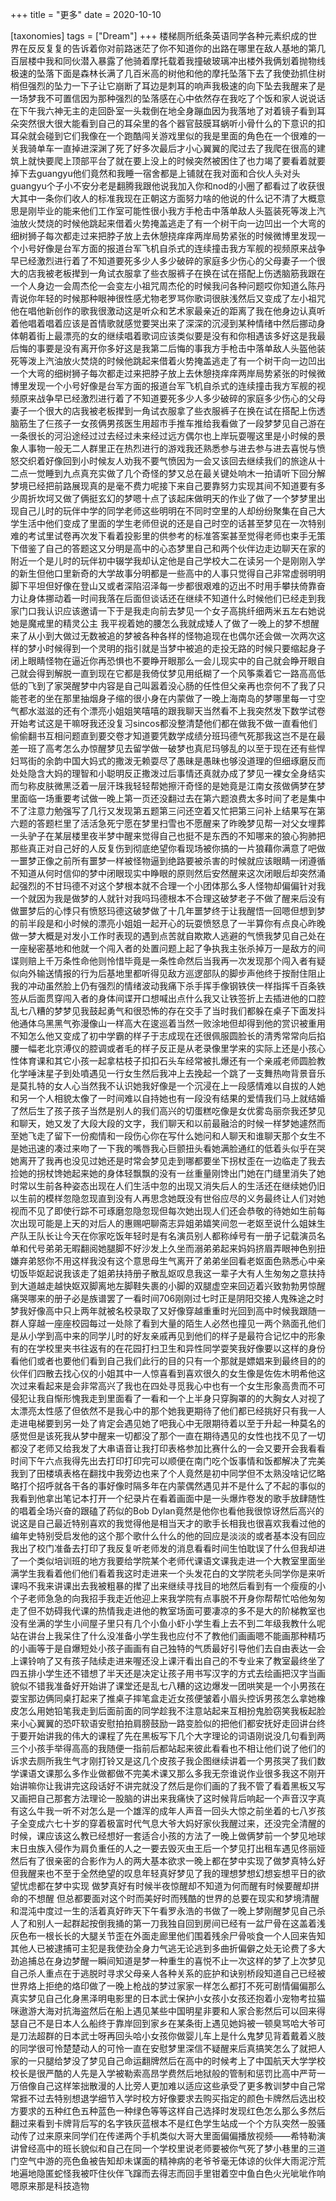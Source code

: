 +++
title = "更多"
date = 2020-10-10

[taxonomies]
tags = ["Dream"]
+++ 
楼梯厕所纸条英语同学各种元素织成的世界在反反复复的告诉着你对前路迷茫了你不知道你的出路在哪里在敌人基地的第几百层楼中我和同伙潜入暴露了他骑着摩托载着我撞破玻璃冲出楼外我俩划着抛物线极速的坠落下面是森林长满了几百米高的树他和他的摩托坠落下去了我使劲抓住树梢但强烈的坠力一下子让它崩断了耳边是刺耳的响声我极速的向下坠去我醒来了是一场梦我不可置信因为那种强烈的坠落感在心中依然存在我吃了个饭和家人说说话在下午我六神无主的走回卧室一头栽倒在地全身蹦血因为我落地了对着镜子看到耳朵突然很大很大能看到自己的耳朵里的各个器官鼓膜耳蜗听小骨什么的下意识的扣耳朵就会碰到它们我像在一个跑酷闯关游戏里似的我是里面的角色在一个很难的一关我骑单车一直掉进深渊了死了好多次最后才小心翼翼的爬过去了我爬在很高的建筑上就快要爬上顶部平台了就在要上没上的时候突然被困住了也力竭了要看着就要掉下去guangyu他们竟然和我睡一宿舍都是上铺就在我对面和合伙人头对头guangyu个子小不安分老是翻腾我跟他说我加入你和nod的小圈了都看过了收获很大其中一条你们收人的标准我现在正朝这方面努力啥的他说的什么记不清了大概意思是刚毕业的能来他们工作室可能性很小我方手枪击中落单敌人头盔装死等泼上汽油放火焚烧的时候他跳起来借着火势掩盖逃走了有一个树干向一边凹出一个大弯的细树狮子每次都走过来把脖子放上去休憩挠痒痒两岸局势紧张的时候微博里发现一个小号好像是台军方面的报道台军飞机自杀式的连续撞击我方军舰的视频原来战争早已经激烈进行着了不知道要死多少人多少破碎的家庭多少伤心的父母妻子一个很大的店我被老板撵到一角试衣服拿了些衣服裤子在换在试在搭配上伤透脑筋我跟在一个人身边一会周杰伦一会变左小祖咒周杰伦的时候我问各种问题哎你知道么陈丹青说你年轻的时候那种眼神很性感尤物老罗骂你歌词很肤浅然后又变成了左小祖咒他在唱他新创作的歌我很激动这是听众和艺术家最亲近的距离了我在他身边认真听着他唱着唱着应该是首情歌就感觉要哭出来了深深的沉浸到某种情绪中然后挪动身体朝着街上最漂亮的女的继续唱着歌词应该类似要是没有和你相遇该多好这是我最后悔的事要是没有离开你多好这是我第二后悔的事我方手枪击中落单敌人头盔他装死等泼上汽油放火焚烧的时候他跳起来借着火势掩盖逃走了有一个树干向一边凹出一个大弯的细树狮子每次都走过来把脖子放上去休憩挠痒痒两岸局势紧张的时候微博里发现一个小号好像是台军方面的报道台军飞机自杀式的连续撞击我方军舰的视频原来战争早已经激烈进行着了不知道要死多少人多少破碎的家庭多少伤心的父母妻子一个很大的店我被老板撵到一角试衣服拿了些衣服裤子在换在试在搭配上伤透脑筋生了仨孩子一女孩俩男孩医生用超市手推车推给我看做了一段梦梦见自己游在一条很长的河沿途经过过去经过未来经过远方偶尔也上岸玩耍喔这里是小时候的景象人事物一般无二人群里正在热烈进行的游戏我还熟悉参与进去参与进去喜悦与愤怒交织着好像回到小时候友人劝我不要气愤因为一会又该回去继续我们的旅途从十二点一觉睡到九点真充实做了几个奇怪的梦又总在最关键处响木一拍请听下回分解梦境已经把前路展现真的是毫不费力呢接下来自己要靠努力实现其间不知道要有多少周折坎坷又做了俩挺玄幻的梦嗯十点了该起床做明天的作业了做了一个梦梦里出现自己儿时的玩伴中学的同学老师这些明明在不同时空里的人却纷纷聚集在自己大学生活中他们变成了里面的学生老师但说的还是自己时空的话甚至梦见在一次特别难的考试里试卷再次发下看着投影里的供参考的标准答案甚至觉得老师也束手无策下借鉴了自己的答题这又分明是高中的心态梦里自己和两个伙伴边走边聊天在家的附近一个是儿时的玩伴初中辍学我却认定他是自己学校大二在读另一个是刚刚入学的新生但他口里新奇的大学故事分明都是一些高中的人事只觉得自己非常虚弱明明脚下平坦但好像在登山又或者深陷沼泽每一步都很艰难的迈出不时用手攀扶倚靠奋力让身体挪动着一时间我落在后面但谈话还在继续不知道什么时候他们已经走到我家门口我认识应该邀请一下于是我走向前去梦见一个女子高挑纤细两米五左右她说她是魔戒里的精灵公主 我平视着她的腰怎么我就成矮人了做了一晚上的梦不想醒来了从小到大做过无数被追的梦被各种各样的怪物追现在也偶尔还会做一次两次这样的梦小时候得到一个灵明的指引就是当梦中被追的走投无路的时候只要缩起身子闭上眼睛怪物在逼近你再恐惧也不要睁开眼那么一会儿现实中的自己就会睁开眼自己就会得到解脱一直到现在它都是我倚仗梦见用纸糊了一个风筝乘着它一路高高低低的飞到了家哭醒梦中内容是自己叫嚣着没心肠的任性但父亲再也奈何不了我了只能苍老的坐在那里抽烟身子缩的很小身在内蒙做了一晚上海南岛的梦哪里每一寸空气都水滋滋的还有个漂亮小姐姐笑嘻嘻的跟我聊天当然看不上我突然发下数学试卷开始考试这是干嘛呀我还没复习sincos都没整清楚他们都在做我不做一直看他们偷偷翻书互相问题直到要交卷才知道要凭数学成绩分班玛德气死那我这岂不是在最差一班了高考怎么办惊醒梦见去留学做一破梦也真尼玛够乱的以至于现在还有些悍妇骂街的余韵中国大妈式的撒泼无赖耍尽了愚昧是愚昧也够没道理的但细琢磨反而处处隐含大妈的理智和小聪明反正撒泼过后事情还真就办成了梦见一裸女全身结实而匀称皮肤微黑泛着一层汗珠我轻轻帮她擦汗奇怪的是她竟是江南女孩做俩梦在梦里面临一场重要考试做一晚上第一页还没翻过去在第六题浪费太多时间了老是集中不了注意力勉强写了几行又发现第五题第三问还空着又忙把第三问补上结果写在第六题的答题栏里了活活急死宁愿在梦里扫雪也不愿醒来了昨晚梦见帮一对父女埋葬一头驴子在某层楼里夜半梦中醒来觉得自己也挺不是东西的不知哪来的狼心狗肺把那些真正对自己好的人反复伤到彻底绝望你看现场被你搞的一片狼藉你满意了吧做一噩梦正像之前所有噩梦一样被怪物逼到绝路要被杀害的时候就应该眼睛一闭遵循不知道从何时信仰的梦中闭眼现实中睁眼的原则然后安然醒来这次闭眼后却突然涌起强烈的不甘玛德不对这个梦根本就不合理一个小团体那么多人怪物却偏偏针对我一个就因为我是做梦的人就针对我吗玛德根本不合理这破梦老子不做了醒来后没有做噩梦后的心悸只有愤怒玛德这破梦做了十几年噩梦终于让我醒悟一回嗯但想到梦的前半段是和小时候的漂亮小姐姐一起开心的玩耍愤怒息了一半算你有点良心昨晚做一梦大概是对发小工作时表现的遇到点苦就自欺欺人逃避的气愤我梦见自己处在一座秘密基地和他就一个闯入者的处置问题上起了争执我主张杀掉万一是敌方的间谍则赔上千万条性命他则怜惜毕竟是一条性命然后当我再一次发现那个闯入者有疑似向外输送情报的行为后基地里都听得见敌方巡逻部队的脚步声他终于按耐住阻止我的冲动虽然脸上仍有强烈的情绪波动我痛下杀手挥手像钢铁侠一样指挥千百条铁签从后面贯穿闯入者的身体间谍开口想喊出点什么我又让铁签折上去插进他的口腔乱七八糟的梦梦见我鼓起勇气和很恐怖的存在交手了当时我们都躲在桌子下面发抖他通体乌黑黑气弥漫像山一样高大在逡巡着当然一败涂地但却得到他的赏识被重用不知怎么他又变成了初中学霸的样子于志成现在还很佩服圆脸长的清秀常常向后掐腰一幅老北京溥仪的腔调或者毛的样子反正是从老录像里学来的实际上还是小孩心性体育课和其它小孩一起拿枯枝子扣扣石头车经常被扎爆还有一个亲戚老师圆脸教化学唾沫星子到处噴遇见一行女生然后我冲上去挽起一个跳了一支舞热吻背景音乐是莫扎特的女人心当然我不认识她我好像是一个沉浸在上一段感情难以自拔的人她和另一个人相貌太像了一时间难以自持她也有一段没有结果的爱情我们马上就结婚了然后生了孩子孩子当然是别人的我们高兴的切蛋糕吃像是女优雾岛丽奈我还梦见和聊天，她又发了大段大段的文字，我们聊天和以前最融洽的时候一样梦她遽然而至她飞走了留下一份痴情和一段伤心你在写什么她问和人聊天和谁聊天那个女生不是她迅速的凑过来吻了一下我的嘴唇我心巨颤扭头看她满脸通红的低着头似乎在哭她离开了我再也没见过她还是时常会梦见走到哪都要坐下拐杖歪在一边临走了我去捡她的拐杖馋她起来她的身体轻飘飘的没有一丝重量刚馋出门她在门缝里消失了她时常以生前各种姿态出现在人们生活中忽的出现又消失后人的生活还在继续她仍旧以生前的模样忽隐忽现直到没有人再思念她既没有世俗应尽的义务最终让人们对她视而不见了即使行踪不可琢磨忽隐忽现但每次她出现人们还会恭敬的待她如生前每次出现可能是上天的对后人的惠赐吧聊斋志异姐弟嬉笑间忽一老妪至说什么姐妹生产队王队长让今天在你家吃饭年轻时是有名演员别人都称绰号有一册子记载演员名单和代号弟弟无暇翻阅她腿脚不好沙发上久坐而溺弟弟起来妈妈挤眉弄眼神色别扭嫌弃弟怒你不用这样我没有这个意思母生气离开了弟弟坐回看老妪面色熟悉心中亲切饭毕妪起说我该走了姐弟扶持册子散乱妪叹息我这一辈子大有人生匆匆之意扶持到大道越走越快妪双脚离地左脚鞋失裹的小脚的双腿虚空来回迈着兴致勃勃男惊醒痛哭哪来的册子必是族谱罢了一看时间706刚刚过七时正是阴阳交接人鬼殊途之时梦我好像高中只上两年就被名校录取了又好像穿越重重时光回到高中时候我跟随一群人穿越一座座校园每过一处除了看到大量的陌生人必然也撞见一两个熟面孔他们是从小学到高中来的同学儿时的好友亲戚再见到他们的样子是最符合记忆中的形象有的在学校里夹书往返有的在花园打扫卫生和异性同学耍笑我好像要以这样的身份看他们或者也要他们看到自己我们此行的目的只有一个那就是嫖娼来到最终目的的伙伴们四散去找心仪的小姐其中一人惊喜看到喜欢很久的女生像是佐佐木明希他这次过来看起来是会非常高兴了我也在四处寻觅我心中也有一个女生形象高贵而不可侵犯让我自惭形愧我走到里面看了一看和一个上半身只穿胸罩的的大胸女人对视了太漂亮太性感了但依然不是我心中的那个她我更期待了他们都已经挑好只有我一人走进电梯要到另一处了肯定会遇见她了吧我心中无限期待着以至于升起一种莫名的感觉但是该死我从梦中醒来一切都没了那个一直在期待遇见的女性也找不见了一切都没了老师又给我发了大串语音让我打印表格参加比赛什么的一会又要开会我看看时间下午六点我得先出去打印打印完可以顺便在南门吃个饭事情和饭都解决了完美我到了田楼填表格在翻找中我旁边也来了个人竟然是初中同学但不太熟没啥记忆略略打个招呼就各干各的事好像时隔多年在内蒙偶然遇见并不是什么了不起的事似的我看到他拿出笔记本打开一个纪录片在看着画面中是一头爆炸卷发的歌手放肆随性的唱着全场兴奋的跟磕了药似的Bob Dylan竟然是他你也看他我很惊讶然后高兴的说这是自己最近特别喜欢的我觉得他是相当天才的歌手长相我也很喜欢我看过他的编年史特别受启发他的这个那个歌什么什么的他的回应是淡淡的或者基本没有回应我出了校门准备去打印了我反复听老师发的消息看看时间生怕耽误了什么但我却进了一个类似培训班的地方我要给学院某个老师代课语文课我走进一个大教室里面坐满学生我看着他们他们看着我这时走进来一个头发花白的文学院老头同学你是来听课吗不我来讲课出去我被粗暴的撵了出来继续寻找目的地然后看到有一个瘦瘦的小个子老师急急的向我招手我走近他迎上来我学院有点事脱不开身你帮帮忙哈他匆匆走了但不妨碍我代课的热情我走进他的教室场面可要凄凉的多不是大的阶梯教室也没有坐满的学生小间屋子里只有几个小鱼小虾小学生看上去不到二年级我教什么呢站在讲台上我呆住了什么没准备小学生我也应付不了教他们画画嗯不能画那种精巧的小画等于是自爆短处小孩子画画有自己独特的气质最好引导他们去自由表达一会上课铃响了又有孩子陆续走进来喔还没上课汗看出自己的不专业来了教室最终坐了四五排小学生还不错想了半天还是决定让孩子用书写汉字的方式去绘画把汉字当画貌似不错我准备好开始讲了课堂还是乱七八糟的这边爆发一团哄笑是一个小男孩在耍宝那边俩同桌打起来了推桌子摔笔盒走近女孩便皱着小眉头控诉男孩怎么拿她橡皮怎么用她铅笔我走到后面前面的同学趁我不注意站起来互相扮鬼脸窃笑我板起脸来小心翼翼的恐吓软语安慰拍拍肩膀鼓励一路变脸似的把他们都安抚好走回讲台终于要开始讲我的伟大的课程了先在黑板写下几个大字理论的词语刚说没几句看到两三个小孩手举得高高的我随便一指前后都站起来彼此看看也不相让他们说了他们的诉求去厕所我生气才刚打铃又是这几个皮孩子我企图继续讲着一个男孩哭了我们数学课语文课那么多作业做都做不完美术课又那么多我无奈谁说作业很多我这不刚开始讲嘛你让我讲完这段话好不讲完就没了然后是你们画的了我不管了看着黑板又写又画把自己那套方法理论一股脑的讲出来我痛快了这时候背后响起一个声音汉字真有这么牛我一听不对怎么是一个雄浑的成年人声音一回头大惊之前坐着的七八岁孩子全变成六七十岁的穿着极富时代气息大爷大妈好家伙我醒过来，还没完全清醒的时候，课应该这么教已经想好一套适合小孩的方法了一晚上做俩梦前一个梦见地球末日虫族入侵作为肩负重任的人之一要去毁灭虫王后一个梦见打出租车遇见佟丽娅然后有了很亲密的合影作为人的两大基本欲求一晚上都在梦中实现了做梦真特么好但我醒来也不至于全然绝望的叹息年轻真好梦见了我的理想梦想幻想妄想平日的欲望忧虑都在梦中实现 做梦真好有时候半夜惊醒却不知道为何而醒有时候要醒却拼命的不想醒 但总都要面对这个时而美好时而残酷的世界的总要在现实和梦境清醒和混沌中度过一生的活着真好昨天下午看罗永浩的书做了一晚上梦刚醒梦见自己杀人了和别人一起群起按倒我捅的第一刀我独自回到房间已经有一盆尸骨在这盖着浅灰色布一根长长的大腿关节歪在外面走廊里他们围着残余尸骨啖食一个人回来告知其他人已被逮捕可主犯是我使劲全身力气逃无论逃到多曲折偏僻之处无论费了多大劲追捕总在身边梦醒一瞬间知道是梦一种重生的喜悦不止一次这样的梦了上次梦见自己杀人重点在于逃脱时寻求父母亲人各种关系的庇护和诀别桥段知道自己已经被世界烙上拒绝的烙印做了一晚上枪战的梦过家家一样怎么都打不死可剧情偏偏那么真实梦见自己化身黑泽明电影里的日本武士保护小女孩小女孩还抱着小宠物考拉猫咪遨游大海对抗海盗然后在船上遇见某些中国明星非要和人家合影然后可以回来得瑟自己不是日本人么船终于靠岸回到家乡在某条街上遇见她妈被一顿臭骂哈大爷可是刀法超群的日本武士呀再回头哈小女孩你做婴儿车上是什么鬼梦见背着戴着义肢的同学很可怜楚楚动人的可怜一直在安慰梦里深信不疑醒来后真搞笑怎么了就把人家的一只腿给梦没了梦见自己命运翻牌然后在高中的时候考上了中国航天大学学校校长是很严酷的人先是入学被勒索高昂学费然后地狱般的管制和惩罚比高中严苛一万倍像自己这样笨拙散漫的人比旁人更加难以适应这些承受了更多教训梦中自己常常捱不过去特别想退学细节入学时校方好像要求去购买指定的颜色卡牌然后选出校方要求的五种红色五种蓝色一种绿色等等这样自己选择时发现红色怎么那么多然后翻过来看到卡牌背后写的名字铁灰蓝根本不是红色学生站成一个个方队突然一股骚动传了过来原来同学们在传递两个手机类似大哥大里面偏偏播放视频――希特勒演讲曾经高中的班长貌似和自己在同一个学校里说老师要被你气死了梦小巷里的三道门空气中游的亮色鱼被告知却未谋面的精神病的老爷爷毫无体谅的伙伴大雨泥泞荒地遍地隐匿蛇怪我被吓住伙伴飞蹿而去得志而回手里钳着空中鱼白色火光呲呲作响嗯原来那是科技造物

